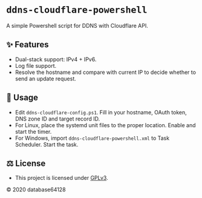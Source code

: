# `ddns-cloudflare-powershell`

A simple Powershell script for DDNS with Cloudflare API.

## ✨ Features

- Dual-stack support: IPv4 + IPv6.
- Log file support.
- Resolve the hostname and compare with current IP to decide whether to send an update request.

## 🔌 Usage

- Edit `ddns-cloudflare-config.ps1`. Fill in your hostname, OAuth token, DNS zone ID and target record ID.
- For Linux, place the systemd unit files to the proper location. Enable and start the timer.
- For Windows, import `ddns-cloudflare-powershell.xml` to Task Scheduler. Start the task.

## ⚖ License

- This project is licensed under [GPLv3](LICENSE).

© 2020 database64128
